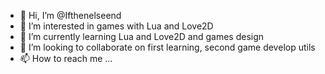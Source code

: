 - 👋 Hi, I’m @Ifthenelseend
- 👀 I’m interested in games with Lua and Love2D
- 🌱 I’m currently learning Lua and Love2D and games design
- 💞️ I’m looking to collaborate on first learning, second game develop utils
- 📫 How to reach me ...

<!---
Ifthenelseend/Ifthenelseend is a ✨ special ✨ repository because its `README.md` (this file) appears on your GitHub profile.
You can click the Preview link to take a look at your changes.
--->
